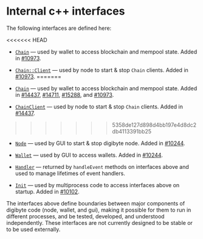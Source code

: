 # Internal c++ interfaces

The following interfaces are defined here:

<<<<<<< HEAD
* [`Chain`](chain.h) — used by wallet to access blockchain and mempool state. Added in [#10973](https://github.com/digibyte/digibyte/pull/10973).

* [`Chain::Client`](chain.h) — used by node to start & stop `Chain` clients. Added in [#10973](https://github.com/digibyte/digibyte/pull/10973).
=======
* [`Chain`](chain.h) — used by wallet to access blockchain and mempool state. Added in [#14437](https://github.com/digibyte/digibyte/pull/14437), [#14711](https://github.com/digibyte/digibyte/pull/14711), [#15288](https://github.com/digibyte/digibyte/pull/15288), and [#10973](https://github.com/digibyte/digibyte/pull/10973).

* [`ChainClient`](chain.h) — used by node to start & stop `Chain` clients. Added in [#14437](https://github.com/digibyte/digibyte/pull/14437).
>>>>>>> 5358de127d898d4bb197e4d8dc2db4113391bb25

* [`Node`](node.h) — used by GUI to start & stop digibyte node. Added in [#10244](https://github.com/digibyte/digibyte/pull/10244).

* [`Wallet`](wallet.h) — used by GUI to access wallets. Added in [#10244](https://github.com/digibyte/digibyte/pull/10244).

* [`Handler`](handler.h) — returned by `handleEvent` methods on interfaces above and used to manage lifetimes of event handlers.

* [`Init`](init.h) — used by multiprocess code to access interfaces above on startup. Added in [#10102](https://github.com/digibyte/digibyte/pull/10102).

The interfaces above define boundaries between major components of digibyte code (node, wallet, and gui), making it possible for them to run in different processes, and be tested, developed, and understood independently. These interfaces are not currently designed to be stable or to be used externally.
